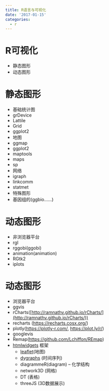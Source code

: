 ```yaml
---
title: R语言与可视化
date: '2017-01-15'
categories:
  - r
---
```



# R可视化

- 静态图形
- 动态图形

# 静态图形

- 基础统计图
- grDevice
- Lattile
- Grid
- ggplot2
- 地图
- ggmap
- ggplot2
- maptools
- maps
- sp
- 网络
- igraph
- linkcomm
- statmet
- 特殊图形
- 基因组的(ggbio……)

# 动态图形

- 非浏览器平台
- rgl
- rggobi(ggobi)
- animation(animation)
- RGtk2
- iplots

# 动态图形

- 浏览器平台
- ggvis
- rCharts([http://ramnathv.github.io/rCharts/](http://ramnathv.github.io/rCharts/))
- recharts (https://recharts.cosx.org/)
- plotly(https://plotly-r.com/, https://plot.ly/r/)
- googlevis
- Remap(https://github.com/Lchiffon/REmap)
- [htmlwidgets](http://www.htmlwidgets.org/) 框架
  - [leaflet](http://rstudio.github.io/leaflet/)(地图)
  - [dygraphs](http://rstudio.github.io/dygraphs) (时间序列)
  - diagrammeR(diagram) – 化学结构
  - network3D (网格)
  - DT (表格)
  - threeJS (3D数据展示)
